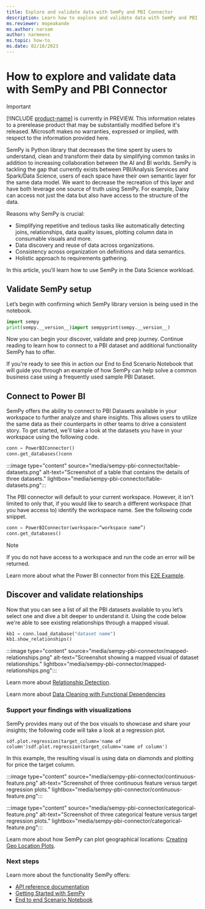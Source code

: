 ```yaml
---
title: Explore and validate data with SemPy and PBI Connector
description: Learn how to explore and validate data with SemPy and PBI Connector.
ms.reviewer: mopeakande
ms.author: narsam
author: narmeens
ms.topic: how-to
ms.date: 02/10/2023
---
```


# How to explore and validate data with SemPy and PBI Connector

> [!IMPORTANT]
> [!INCLUDE [product-name](../includes/product-name.md)] is currently in PREVIEW. This information relates to a prerelease product that may be substantially modified before it's released. Microsoft makes no warranties, expressed or implied, with respect to the information provided here.

SemPy is Python library that decreases the time spent by users to understand, clean and transform their data by simplifying common tasks in addition to increasing collaboration between the AI and BI worlds. SemPy is tackling the gap that currently exists between PBI/Analysis Services and Spark/Data Science, users of each space have their own semantic layer for the same data model. We want to decrease the recreation of this layer and have both leverage one source of truth using SemPy. For example, Daisy can access not just the data but also have access to the structure of the data.

Reasons why SemPy is crucial:

- Simplifying repetitive and tedious tasks like automatically detecting joins, relationships, data quality issues, plotting column data in consumable visuals and more.
- Data discovery and reuse of data across organizations.
- Consistency across organization on definitions and data semantics.
- Holistic approach to requirements gathering.

In this article, you'll learn how to use SemPy in the Data Science workload.

## Validate SemPy setup

Let’s begin with confirming which SemPy library version is being used in the notebook.

```Python
import sempy
print(sempy.__version__)import sempyprint(sempy.__version__)
```

Now you can begin your discover, validate and prep journey. Continue reading to learn how to connect to a PBI dataset and additional functionality SemPy has to offer.

If you're ready to see this in action our End to End Scenario Notebook that will guide you through an example of how SemPy can help solve a common business case using a frequently used sample PBI Dataset.

## Connect to Power BI

SemPy offers the ability to connect to PBI Datasets available in your workspace to further analyze and share insights. This allows users to utilize the same data as their counterparts in other teams to drive a consistent story. To get started, we'll take a look at the datasets you have in your workspace using the following code.

```Python
conn = PowerBIConnector()
conn.get_databases()conn
```

:::image type="content" source="media/sempy-pbi-connector/table-datasets.png" alt-text="Screenshot of a table that contains the details of three datasets." lightbox="media/sempy-pbi-connector/table-datasets.png":::

The PBI connector will default to your current workspace. However, it isn't limited to only that, if you would like to search a different workspace (that you have access to) identify the workspace name. See the following code snippet.

```Python
conn = PowerBIConnector(workspace=“workspace name”)
conn.get_databases()
```

> [!NOTE]
> If you do not have access to a workspace and run the code an error will be returned.

Learn more about what the Power BI connector from this [E2E Example](https://enyaprod.azurewebsites.net/notebooks/synapse/e2e_powerbi_example.html).

## Discover and validate relationships

Now that you can see a list of all the PBI datasets available to you let’s select one and dive a bit deeper to understand it. Using the code below we're able to see existing relationships through a mapped visual.

```Python
kb1 = conn.load_database("dataset name")
kb1.show_relationships()
```

:::image type="content" source="media/sempy-pbi-connector/mapped-relationships.png" alt-text="Screenshot showing a mapped visual of dataset relationships." lightbox="media/sempy-pbi-connector/mapped-relationships.png":::

Learn more about [Relationship Detection](https://enyaprod.azurewebsites.net/notebooks/relationship_detection.html).

Learn more about [Data Cleaning with Functional Dependencies](https://enyaprod.azurewebsites.net/notebooks/data_cleaning_functional_dependencies.html)

### Support your findings with visualizations

SemPy provides many out of the box visuals to showcase and share your insights; the following code will take a look at a regression plot.

`sdf.plot.regression(target_column='name of column')sdf.plot.regression(target_column='name of column')`

In this example, the resulting visual is using data on diamonds and plotting for price the target column.

:::image type="content" source="media/sempy-pbi-connector/continuous-feature.png" alt-text="Screenshot of three continuous feature versus target regression plots." lightbox="media/sempy-pbi-connector/continuous-feature.png":::

:::image type="content" source="media/sempy-pbi-connector/categorical-feature.png" alt-text="Screenshot of three categorical feature versus target regression plots." lightbox="media/sempy-pbi-connector/categorical-feature.png":::

Learn more about how SemPy can plot geographical locations: [Creating Geo Location Plots](https://enyaprod.azurewebsites.net/notebooks/geo_location.html).

### Next steps

Learn more about the functionality SemPy offers:

- [API reference documentation](https://enyaprod.azurewebsites.net/index.html)
- [Getting Started with SemPy](https://enyaprod.azurewebsites.net/getting_started.html)
- [End to end Scenario Notebook](https://enyaprod.azurewebsites.net/notebooks/synapse/e2e_powerbi_example.html)
